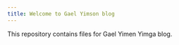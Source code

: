 ```yaml
---
title: Welcome to Gael Yimson blog
---
```


This repository contains files for Gael Yimen Yimga blog.
